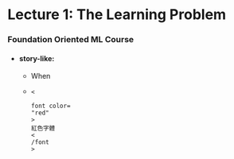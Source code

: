 # Lecture 1: The Learning Problem

### Foundation Oriented ML Course

* #### story-like:

  * When 

  * ```
    <
    ```

    ```
    font color=
    "red"
    >
    紅色字體
    <
    /font
    >
    ```



